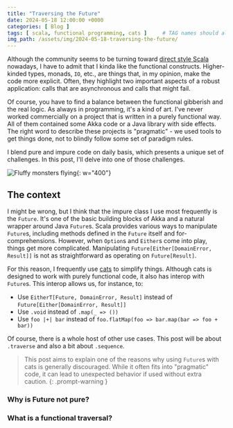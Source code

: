 ```yaml
---
title: "Traversing the Future"
date: 2024-05-18 12:00:00 +0000
categories: [ Blog ]
tags: [ scala, functional programming, cats ]     # TAG names should always be lowercase
img_path: /assets/img/2024-05-18-traversing-the-future/
---
```


Although the community seems to be turning toward [direct style Scala](https://www.youtube.com/watch?v=0Fm0y4K4YO8)
nowadays, I have to admit that I kinda like the functional constructs. Higher-kinded types, monads, `IO`, etc., are
things that, in my opinion, make the code more explicit. Often, they highlight two important aspects of a robust
application: calls that are asynchronous and calls that might fail.

Of course, you have to find a balance between the functional gibberish and the real logic. As always in programming,
it's a kind of art. I've never worked commercially on a project that is written in a purely functional way. All of them
contained some Akka code or a Java library with side effects. The right word to describe these projects is "pragmatic" -
we used tools to get things done, not to blindly follow some set of paradigm rules.

I blend pure and impure code on daily basis, which presents a unique set of challenges. In this post, I'll delve into
one of those challenges.

![Fluffy monsters flying](fluffy_monsters_flying.jpg){: w="400"}

## The context

I might be wrong, but I think that the impure class I use most frequently is the `Future`. It's one of the basic
building blocks of Akka and a natural wrapper around Java `Future`s. Scala provides various ways to manipulate
`Future`s, including methods defined in the `Future` itself and for-comprehensions. However, when `Option`s and
`Either`s come into play, things get more complicated. Manipulating `Future[Either[DomainError, Result]]` is not as
straightforward as operating on `Future[Result]`.

For this reason, I frequently use [cats](https://typelevel.org/cats/) to simplify things. Although cats is designed to
work with purely functional code, it also has interop with `Future`s. This interop allows us, for instance, to:

- Use `EitherT[Future, DomainError, Result]` instead of `Future[Either[DomainError, Result]]`
- Use `.void` instead of `.map(_ => ())`
- Use `foo |+| bar` instead of `foo.flatMap(foo => bar.map(bar => foo + bar))`

Of course, there is a whole host of other use cases. This post will be about `.traverse` and also a bit
about `.sequence`.

> This post aims to explain one of the reasons why using `Future`s with cats is generally discouraged. While it often
> fits into "pragmatic" code, it can lead to unexpected behavior if used without extra caution.
{: .prompt-warning }

### Why is Future not pure?

### What is a functional traversal?
